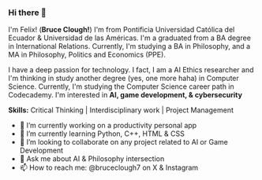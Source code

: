 ### Hi there 👋

I'm Felix! (**Bruce Clough!**) I'm from Pontificia Universidad Católica del Ecuador & Universidad de las Américas. I'm a graduated from a BA degree in International Relations. Currently, I'm studying a BA in Philosophy, and a MA in Philosophy, Politics and Economics (PPE). 

I have a deep passion for technology. I fact, I am a AI Ethics researcher and I'm thinking in study another degree (yes, one more haha) in Computer Science. Currently, I'm studying the Computer Science career path in Codecademy. I'm interested in **AI, game development, & cybersecurity**

**Skills:**
Critical Thinking | Interdisciplinary work | Project Management 

- 🔭 I’m currently working on a productivity personal app
- 🌱 I’m currently learning Python, C++, HTML & CSS
- 👯 I’m looking to collaborate on any project related to AI or Game Development
- 💬 Ask me about AI & Philosophy intersection 
- 📫 How to reach me: @bruceclough7 on X & Instagram

